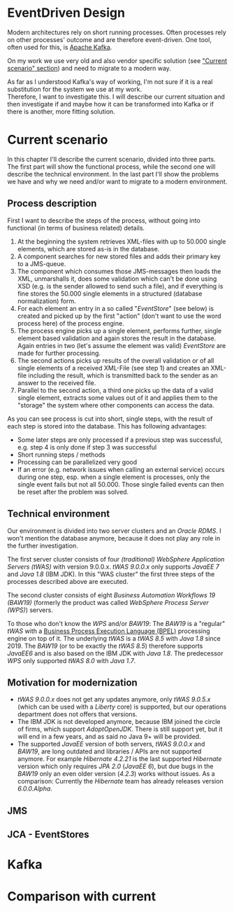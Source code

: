 # EventDriven Design

Modern architectures rely on short running processes.
Often processes rely on other processes' outcome and are therefore event-driven.
One tool, often used for this, is [Apache Kafka](https://kafka.apache.org/).

On my work we use very old and also vendor specific solution (see ["Current scenario" section](#current-scenario)) and need to migrate to a modern way. 

As far as I understood Kafka's way of working, I'm not sure if it is a real substitution for the system we use at my work.  
Therefore, I want to investigate this.
I will describe our current situation and then investigate if and maybe how it can be transformed into Kafka or if there is another, more fitting solution.


# Current scenario

In this chapter I'll describe the current scenario, divided into three parts.
The first part will show the functional process, while the second one will describe the technical environment.
In the last part I'll show the problems we have and why we need and/or want to migrate to a modern environment.

## Process description

First I want to describe the steps of the process, without going into functional (in terms of business related) details. 

1. At the beginning the system retrieves XML-files with up to 50.000 single elements, which are stored as-is in the database.
2. A component searches for new stored files and adds their primary key to a JMS-queue.
3. The component which consumes those JMS-messages then loads the XML, unmarshalls it, does some validation which can't be done using XSD (e.g. is the sender allowed to send such a file), and if everything is fine stores the 50.000 single elements in a structured (database normalization) form.
4. For each element an entry in a so called "_EventStore_" (see below) is created and picked up by the first "action" (don't want to use the word process here) of the process engine.
5. The process engine picks up a single element, performs further, single element based validation and again stores the result in the database.
   Again entries in two (let's assume the element was valid) _EventStore_ are made for further processing. 
6. The second actions picks up results of the overall validation or of all single elements of a received XML-File (see step 1) and creates an XML-file including the result, which is transmitted back to the sender as an answer to the received file.
7. Parallel to the second action, a third one picks up the data of a valid single element, extracts some values out of it and applies them to the "storage" the system where other components can access the data.

As you can see process is cut into short, single steps, with the result of each step is stored into the database.
This has following advantages:
* Some later steps are only processed if a previous step was successful, e.g. step 4 is only done if step 3 was successful
* Short running steps / methods
* Processing can be parallelized very good
* If an error (e.g. network issues when calling an external service) occurs during one step, esp. when a single element is processes, only the single event fails but not all 50.000.
Those single failed events can then be reset after the problem was solved.

## Technical environment

Our environment is divided into two server clusters and an _Oracle RDMS_.
I won't mention the database anymore, because it does not play any role in the further investigation. 

The first server cluster consists of four _(traditional) WebSphere Application Servers (tWAS)_ with version 9.0.0.x.
_tWAS 9.0.0.x_ only supports _JavaEE 7_ and _Java 1.8_ (IBM JDK).
In this "WAS cluster" the first three steps of the processes described above are executed.

The second cluster consists of eight _Business Automation Workflows 19 (BAW19)_ (formerly the product was called _WebSphere Process Server (WPS)_) servers.

To those who don't know the _WPS_ and/or _BAW19_:
The _BAW19_ is a "regular" _tWAS_ with a [Business Process Execution Language (BPEL)](https://en.wikipedia.org/wiki/Business_Process_Execution_Language) processing engine on top of it.
The underlying _tWAS_ is a _tWAS 8.5_ with _Java 1.8_ since 2019.
The _BAW19_ (or to be exactly the _tWAS 8.5_) therefore supports _JavaEE6_ and is also based on the IBM JDK with _Java 1.8_.
The predecessor _WPS_ only supported _tWAS 8.0_ with _Java 1.7_.


## Motivation for modernization

* _tWAS 9.0.0.x_ does not get any updates anymore, only _tWAS 9.0.5.x_ (which can be used with a _Liberty_ core) is supported, but our operations department does not offers that versions.
* The IBM JDK is not developed anymore, because IBM joined the circle of firms, which support _AdoptOpenJDK_.
There is still support yet, but it will end in a few years, and as said no Java 9+ will be provided.
* The supported _JavaEE_ version of both servers, _tWAS 9.0.0.x_ and _BAW19_, are long outdated and libraries / APIs are not supported anymore.
  For example _Hibernate 4.2.21_ is the last supported _Hibernate_ version which only requires _JPA 2.0_ (_JavaEE 6_), but due bugs in the _BAW19_ only an even older version (_4.2.3_) works without issues.
  As a comparison: Currently the _Hibernate_ team has already releases version _6.0.0.Alpha_.


## JMS

## JCA - EventStores

# Kafka

# Comparison with current 
